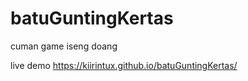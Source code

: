 # batuGuntingKertas
cuman game iseng doang 

live demo
https://kiirintux.github.io/batuGuntingKertas/
